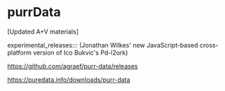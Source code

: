 # purrData

[Updated A+V materials]

experimental_releases:::
(Jonathan Wilkes' new JavaScript-based cross-platform version of Ico Bukvic's Pd-l2ork)

https://github.com/agraef/purr-data/releases

https://puredata.info/downloads/purr-data

